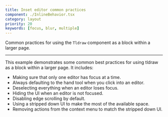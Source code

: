 ```yaml
---
title: Inset editor common practices
component: ./InlineBehavior.tsx
category: layout
priority: 20
keywords: [focus, blur, multiple]
---
```


Common practices for using the `Tldraw` component as a block within a larger page.

---

This example demonstrates some common best practices for using tldraw as a block within a larger page. It includes:

- Making sure that only one editor has focus at a time.
- Always defaulting to the hand tool when you click into an editor.
- Deselecting everything when an editor loses focus.
- Hiding the UI when an editor is not focused.
- Disabling edge scrolling by default.
- Using a stripped down UI to make the most of the available space.
- Removing actions from the context menu to match the stripped down UI.
